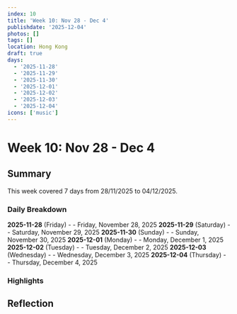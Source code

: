 ```yaml
---
index: 10
title: 'Week 10: Nov 28 - Dec 4'
publishdate: '2025-12-04'
photos: []
tags: []
location: Hong Kong
draft: true
days:
  - '2025-11-28'
  - '2025-11-29'
  - '2025-11-30'
  - '2025-12-01'
  - '2025-12-02'
  - '2025-12-03'
  - '2025-12-04'
icons: ['music']
---
```

# Week 10: Nov 28 - Dec 4

## Summary

This week covered 7 days from 28/11/2025 to 04/12/2025.

### Daily Breakdown

**2025-11-28** (Friday) -  - Friday, November 28, 2025
**2025-11-29** (Saturday) -  - Saturday, November 29, 2025
**2025-11-30** (Sunday) -  - Sunday, November 30, 2025
**2025-12-01** (Monday) -  - Monday, December 1, 2025
**2025-12-02** (Tuesday) -  - Tuesday, December 2, 2025
**2025-12-03** (Wednesday) -  - Wednesday, December 3, 2025
**2025-12-04** (Thursday) -  - Thursday, December 4, 2025

### Highlights

<!-- Add weekly highlights here -->

## Reflection

<!-- Add weekly reflection here -->
